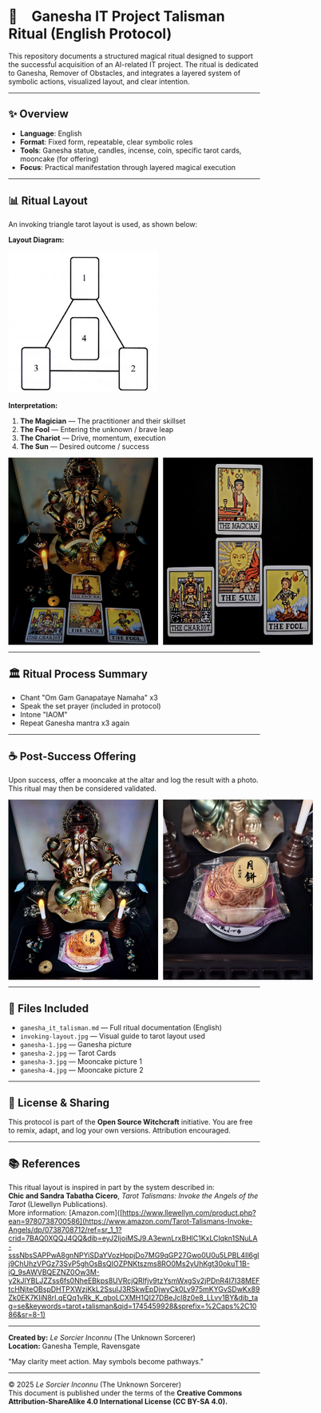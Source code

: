 
# 🐘　Ganesha IT Project Talisman Ritual (English Protocol)

This repository documents a structured magical ritual designed to support the successful acquisition of an AI-related IT project. The ritual is dedicated to Ganesha, Remover of Obstacles, and integrates a layered system of symbolic actions, visualized layout, and clear intention.

---

## ✨ Overview
- **Language**: English
- **Format**: Fixed form, repeatable, clear symbolic roles
- **Tools**: Ganesha statue, candles, incense, coin, specific tarot cards, mooncake (for offering)
- **Focus**: Practical manifestation through layered magical execution

---

## 📊 Ritual Layout
An invoking triangle tarot layout is used, as shown below:

**Layout Diagram:**

 <img src="invoking-layout.jpg" width="300">

**Interpretation:**
1. **The Magician** — The practitioner and their skillset
2. **The Fool** — Entering the unknown / brave leap
3. **The Chariot** — Drive, momentum, execution
4. **The Sun** — Desired outcome / success

<div style="display: flex; gap: 10px;">
  <img src="ganesha-1.jpg" width="300">
  <img src="ganesha-2.jpg" width="300">
</div>

---

## 🏛 Ritual Process Summary
- Chant "Om Gam Ganapataye Namaha" x3
- Speak the set prayer (included in protocol)
- Intone "IAOM"
- Repeat Ganesha mantra x3 again

---

## ☕ Post-Success Offering
Upon success, offer a mooncake at the altar and log the result with a photo. This ritual may then be considered validated.

<div style="display: flex; gap: 10px;">
  <img src="ganesha-3.jpg" width="300">
  <img src="ganesha-4.jpg" width="300">
</div>

---

## 🔗 Files Included
- `ganesha_it_talisman.md` — Full ritual documentation (English)
- `invoking-layout.jpg` — Visual guide to tarot layout used
- `ganesha-1.jpg` — Ganesha picture
- `ganesha-2.jpg` — Tarot Cards
- `ganesha-3.jpg` — Mooncake picture 1
- `ganesha-4.jpg` — Mooncake picture 2

---

## 🐌 License & Sharing
This protocol is part of the **Open Source Witchcraft** initiative. You are free to remix, adapt, and log your own versions. Attribution encouraged.

---

## 📚 References

This ritual layout is inspired in part by the system described in:  
**Chic and Sandra Tabatha Cicero**, *Tarot Talismans: Invoke the Angels of the Tarot* (Llewellyn Publications).  
More information: [Amazon.com]([https://www.llewellyn.com/product.php?ean=9780738700586](https://www.amazon.com/Tarot-Talismans-Invoke-Angels/dp/0738708712/ref=sr_1_1?crid=7BAQ0XQQJ4QQ&dib=eyJ2IjoiMSJ9.A3ewnLrxBHlC1KxLClqkn1SNuLA-sssNbsSAPPwA8gnNPYiSDaYVozHppjDo7MG9qGP27Gwo0U0u5LPBL4Il6glj9ChUhzVPGz73SvP5ghOsBsQIOZPNKtszms8RO0Ms2yUhKgt30okuT1B-iQ_9sAWVBQEZNZ0Ow3M-y2kJlYBLJZZss6fs0NheEBkps8UVRcjQRIfjv9tzYsmWxgSv2jPDnR4I7I38MEFtcHNjteOBspDHTPXWzjKkL2SsuIJ3RSkwEpDjwyCk0Lv975mKYGvSDwKx89Zk0EK7KIiN8rI.qEQq1vRk_K_qboLCXMH1QI27DBeJcl8z0e8_LLvv1BY&dib_tag=se&keywords=tarot+talisman&qid=1745459928&sprefix=%2Caps%2C1086&sr=8-1)

---

**Created by:** *Le Sorcier Inconnu* (The Unknown Sorcerer)  
**Location:** Ganesha Temple, Ravensgate

"May clarity meet action. May symbols become pathways."

---

© 2025 *Le Sorcier Inconnu* (The Unknown Sorcerer)  
This document is published under the terms of the **Creative Commons Attribution-ShareAlike 4.0 International License (CC BY-SA 4.0).**
